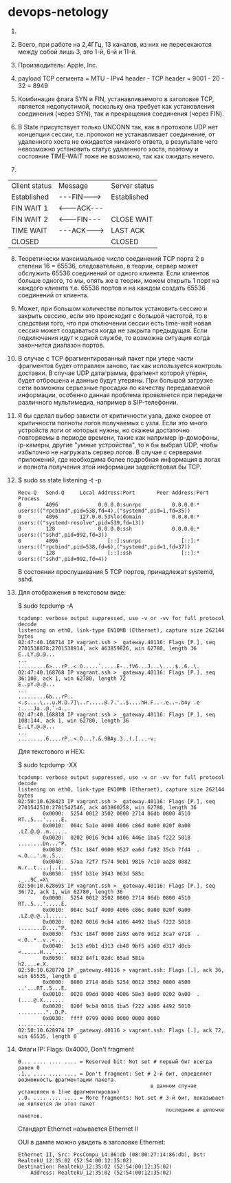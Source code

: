 

# devops-netology

1. 



2. Всего, при работе на 2,4ГГц, 13 каналов, из них не пересекаются между собой лишь 3, это 1-й, 6-й и 11-й.  
   


3. Производитель: Apple, Inc.

4. payload TCP сегмента = MTU - IPv4 header - TCP header = 9001 - 20 - 32 = 8949



5. Комбинация флага SYN и FIN, устанавливаемого в заголовке TCP, является недопустимой,
   поскольку она требует как установления соединения (через SYN), так и прекращения соединения (через FIN).



6. В State присутствует только UNCONN так, как в протоколе UDP нет концепции сессии, т.е. протокол
   не устанавливает соединение, от удаленного хоста не ожидается никакого ответа, в результате чего
   невозможно установить статус удаленного хоста, поэтому и состояние TIME-WAIT тоже не возможно, так как ожидать нечего.




7.  

<table>
<tr>
    <td> Client status</td>
    <td>Message</td>
    <td>Server status</td>
</tr>
<tr>
    <td>Established</td>
    <td>---FIN---></td>
    <td>Established</td>
</tr>
<tr>
    <td>FIN WAIT 1</td>
    <td><---ACK---</td>
    <td></td>
</tr>
<tr>
    <td>FIN WAIT 2</td>
    <td><---FIN---</td>
    <td>CLOSE WAIT</td>
</tr>
<tr>
    <td>TIME WAIT</td>
    <td>---ACK---></td>
    <td>LAST ACK</td>
</tr>
<tr>
    <td>CLOSED</td>
    <td></td>
    <td>CLOSED</td>
</tr>
</table>
   
8. Теоретически максимальное число соединений TCP порта 2 в степени 16 = 65536,
   следовательно, в теории, сервер может обслужить 65536 соединений от одного клиента.
   Если клиентов больше одного, то мы, опять же в теории, можем открыть 1 порт на каждого клиента
   т.е. 65536 портов и на каждом создать 65536 соединений от клиента.

9. Может, при большом количестве попыток установить сессию и закрыть сессию, если это происходит
   с большой частотой, то в следствии того, что при отключении сессии есть time-wait новая сессия может создаваться когда не закрыта предыдущая.
   Если подключения идут к  одной службе, то возможна ситуация когда закончится диапазон портов. 

10. В случае с TCP фрагментированный пакет при утере части фрагментов будет отправлен заново,
    так как используется контроль доставки. В случае UDP датаграмма, фрагмент которой утерян, будет отброшена и данные будут утеряны.
    При большой загрузке сети возможны серьезные просадки по качеству передаваемой информации, особенно данная проблема
    проявляется при передаче различного мультимедиа, например в SIP-телефонии.

11. Я бы сделал выбор зависти от критичности узла, даже скорее от критичности полноты логов получаемых с узла.
    Если это много устройств логи от которых нужны, но скажем достаточно повторяемы в периоде времени,
    такие как например ip-домофоны, ip-камеры, другие "умные устройства", то я бы выбрал UDP, чтобы 
    избыточно не нагружать сервер логов. В случае с серверами приложений, где необходима более подробная 
    информация в логах и полнота получения этой информации задействовал бы TCP.

12. $ sudo ss  state listening -t -p

        Recv-Q   Send-Q     Local Address:Port       Peer Address:Port   Process                                                     
        0        4096             0.0.0.0:sunrpc          0.0.0.0:*       users:(("rpcbind",pid=538,fd=4),("systemd",pid=1,fd=35))   
        0        4096       127.0.0.53%lo:domain          0.0.0.0:*       users:(("systemd-resolve",pid=539,fd=13))                  
        0        128              0.0.0.0:ssh             0.0.0.0:*       users:(("sshd",pid=992,fd=3))                              
        0        4096                [::]:sunrpc             [::]:*       users:(("rpcbind",pid=538,fd=6),("systemd",pid=1,fd=37))   
        0        128                 [::]:ssh                [::]:*       users:(("sshd",pid=992,fd=4))  

    В состоянии прослушивания 5 TCP портов, принадлежат systemd, sshd.

13. Для отображения в текстовом виде:

    $ sudo tcpdump  -A 

        tcpdump: verbose output suppressed, use -v or -vv for full protocol decode
        listening on eth0, link-type EN10MB (Ethernet), capture size 262144 bytes
        02:47:40.168714 IP vagrant.ssh > _gateway.40116: Flags [P.], seq 2701538878:2701538914, ack 463859826, win 62780, length 36
        E..LY.@.@...
        ...
        .........6>...rP..<.O.....`.....E-..fV6...J...\....$..6..\.
        02:47:40.168768 IP vagrant.ssh > _gateway.40116: Flags [P.], seq 36:108, ack 1, win 62780, length 72
        E..pY.@.@...
        ...
        .........6b...rP..<.s....\...u.M.D.7]\..r.....@.7.'..$....hH.F..-.e..~.b4y .e :....Ja..@.`-4...
        02:47:40.168818 IP vagrant.ssh > _gateway.40116: Flags [P.], seq 108:144, ack 1, win 62780, length 36
        E..LY.@.@...
        ...
        .........6....rP..<.O...?.&.9BAy.3..(.[...-v;

    Для текстового и HEX:

    $ sudo tcpdump  -XX 

        tcpdump: verbose output suppressed, use -v or -vv for full protocol decode
        listening on eth0, link-type EN10MB (Ethernet), capture size 262144 bytes
        02:50:10.628423 IP vagrant.ssh > _gateway.40116: Flags [P.], seq 2701542510:2701542546, ack 463860258, win 62780, length 36
                0x0000:  5254 0012 3502 0800 2714 86db 0800 4510  RT..5...'.....E.
                0x0010:  004c 5a1e 4000 4006 c86d 0a00 020f 0a00  .LZ.@.@..m......
                0x0020:  0202 0016 9cb4 a106 446e 1ba5 f222 5018  ........Dn..."P.
                0x0030:  f53c 184f 0000 9527 ea6d fa92 35cb 7fd4  .<.O...'.m..5...
                0x0040:  57aa 72f7 f574 9eb1 9816 7c10 aa28 0882  W.r..t....|..(..
                0x0050:  195f b31e 3943 063d 585c                 ._..9C.=X\
        02:50:10.628695 IP vagrant.ssh > _gateway.40116: Flags [P.], seq 36:72, ack 1, win 62780, length 36
                0x0000:  5254 0012 3502 0800 2714 86db 0800 4510  RT..5...'.....E.
                0x0010:  004c 5a1f 4000 4006 c86c 0a00 020f 0a00  .LZ.@.@..l......
                0x0020:  0202 0016 9cb4 a106 4492 1ba5 f222 5018  ........D...."P.
                0x0030:  f53c 184f 0000 2a93 e676 9d12 3ca7 e718  .<.O..*..v..<...
                0x0040:  3c13 e9b1 d313 cb48 9bf5 a160 d317 d0cb  <......H...`....
                0x0050:  6832 84f1 02dc 65ad 581e                 h2....e.X.
        02:50:10.628770 IP _gateway.40116 > vagrant.ssh: Flags [.], ack 36, win 65535, length 0
                0x0000:  0800 2714 86db 5254 0012 3502 0800 4500  ..'...RT..5...E.
                0x0010:  0028 09dd 0000 4006 58e3 0a00 0202 0a00  .(....@.X.......
                0x0020:  020f 9cb4 0016 1ba5 f222 a106 4492 5010  ........."..D.P.
                0x0030:  ffff 0799 0000 0000 0000 0000            ............
        02:50:10.628974 IP _gateway.40116 > vagrant.ssh: Flags [.], ack 72, win 65535, length 0



14. Флаги IP:
    Flags: 0x4000, Don't fragment
        
        0... .... .... .... = Reserved bit: Not set # первый бит всегда равен 0
        .1.. .... .... .... = Don't fragment: Set # 2-й бит, определяет возможность фрагментации пакета.
                                                   в данном случае установлен в 1(не фрагментирован)   
        ..0. .... .... .... = More fragments: Not set # 3-й бит, показывает не является ли этот пакет
                                                        последним в цепочке пакетов.

    Стандарт Ethernet называется Ethernet II

    OUI в дампе можно увидеть в заголовке Ethernet:
            
        Ethernet II, Src: PcsCompu_14:86:db (08:00:27:14:86:db), Dst: RealtekU_12:35:02 (52:54:00:12:35:02)
        Destination: RealtekU_12:35:02 (52:54:00:12:35:02)
            Address: RealtekU_12:35:02 (52:54:00:12:35:02)






   
 
